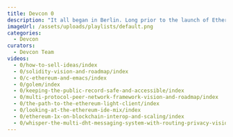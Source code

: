 ```yaml
---
title: Devcon 0
description: "It all began in Berlin. Long prior to the launch of Ethereum, the earliest builders and co-founders gathered in Kreuzberg in late November of 2014 to outline their work and designs for the future of Ethereum at a meetup called 'ÐΞVcon-0'."
imageUrl: /assets/uploads/playlists/default.png
categories:
  - Devcon
curators:
  - Devcon Team
videos:
  - 0/how-to-sell-ideas/index
  - 0/solidity-vision-and-roadmap/index
  - 0/c-ethereum-and-emacs/index
  - 0/golem/index
  - 0/keeping-the-public-record-safe-and-accessible/index
  - 0/multi-protocol-peer-network-framework-vision-and-roadmap/index
  - 0/the-path-to-the-ethereum-light-client/index
  - 0/looking-at-the-ethereum-ide-mix/index
  - 0/ethereum-1x-on-blockchain-interop-and-scaling/index
  - 0/whisper-the-multi-dht-messaging-system-with-routing-privacy-vision-and-roadmap/index
---
```

